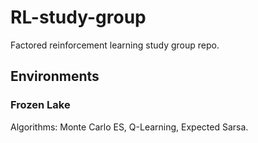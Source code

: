# RL-study-group
Factored reinforcement learning study group repo.

## Environments
### Frozen Lake
Algorithms: Monte Carlo ES, Q-Learning, Expected Sarsa.
